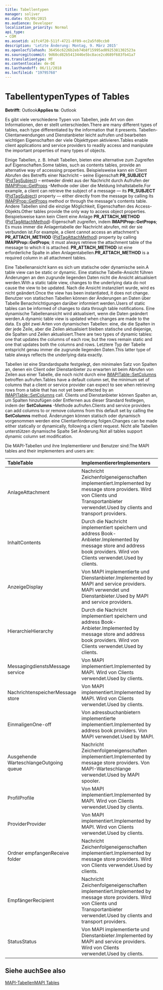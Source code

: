 ```yaml
---
title: Tabellentypen
manager: soliver
ms.date: 03/09/2015
ms.audience: Developer
localization_priority: Normal
api_type:
- COM
ms.assetid: a1fc4f20-511f-4721-8f09-ec2a5fd0ccb0
description: 'Letzte Änderung: Montag, 9. März 2015'
ms.openlocfilehash: 36456c6226b2eb74b8f15995ad0925381302523a
ms.sourcegitcommit: 9d60cd82b5413446e5bc8ace2cd689f683fb41a7
ms.translationtype: MT
ms.contentlocale: de-DE
ms.lasthandoff: 06/11/2018
ms.locfileid: "19795768"
---
```

# <a name="types-of-tables"></a><span data-ttu-id="ed4f9-103">Tabellentypen</span><span class="sxs-lookup"><span data-stu-id="ed4f9-103">Types of Tables</span></span>

  
  
<span data-ttu-id="ed4f9-104">**Betrifft**: Outlook</span><span class="sxs-lookup"><span data-stu-id="ed4f9-104">**Applies to**: Outlook</span></span> 
  
<span data-ttu-id="ed4f9-105">Es gibt viele verschiedene Typen von Tabellen, jede Art von den Informationen, den er stellt unterschieden.</span><span class="sxs-lookup"><span data-stu-id="ed4f9-105">There are many different types of tables, each type differentiated by the information that it presents.</span></span> <span data-ttu-id="ed4f9-106">Tabellen-Clientanwendungen und Dienstanbieter leicht aufrufen und bearbeiten wichtigen Eigenschaften der viele Objekttypen aktivieren.</span><span class="sxs-lookup"><span data-stu-id="ed4f9-106">Tables enable client applications and service providers to readily access and manipulate the important properties of many types of objects.</span></span> 
  
<span data-ttu-id="ed4f9-107">Einige Tabellen, z. B. Inhalt Tabellen, bieten eine alternative zum Zugreifen auf Eigenschaften.</span><span class="sxs-lookup"><span data-stu-id="ed4f9-107">Some tables, such as contents tables, provide an alternative way of accessing properties.</span></span> <span data-ttu-id="ed4f9-108">Beispielsweise kann ein Client Abrufen des Betreffs einer Nachricht – seine Eigenschaft **PR_SUBJECT** ([PidTagSubject](pidtagsubject-canonical-property.md)) – entweder direkt aus der Nachricht durch Aufrufen der [IMAPIProp::GetProps](imapiprop-getprops.md) -Methode oder über die Meldung Inhaltstabelle.</span><span class="sxs-lookup"><span data-stu-id="ed4f9-108">For example, a client can retrieve the subject of a message — its **PR_SUBJECT** ([PidTagSubject](pidtagsubject-canonical-property.md)) property — either directly from the message by calling its [IMAPIProp::GetProps](imapiprop-getprops.md) method or through the message's contents table.</span></span> <span data-ttu-id="ed4f9-109">Andere Tabellen sind die einzige Möglichkeit, Eigenschaften des Access-Objekts.</span><span class="sxs-lookup"><span data-stu-id="ed4f9-109">Other tables provide the only way to access object properties.</span></span> <span data-ttu-id="ed4f9-110">Beispielsweise kann kein Client eine Anlage **PR_ATTACH_METHOD** ([PidTagAttachMethod](pidtagattachmethod-canonical-property.md))-Eigenschaft zugreifen, indem **IMAPIProp::GetProps**; Es muss immer die Anlagentabelle der Nachricht abrufen, mit der sie verbunden ist.</span><span class="sxs-lookup"><span data-stu-id="ed4f9-110">For example, a client cannot access an attachment's **PR_ATTACH_METHOD** ([PidTagAttachMethod](pidtagattachmethod-canonical-property.md)) property by calling **IMAPIProp::GetProps**; it must always retrieve the attachment table of the message to which it is attached.</span></span> <span data-ttu-id="ed4f9-111">**PR_ATTACH_METHOD** ist eine erforderliche Spalte in allen Anlagentabellen.</span><span class="sxs-lookup"><span data-stu-id="ed4f9-111">**PR_ATTACH_METHOD** is a required column in all attachment tables.</span></span> 
  
<span data-ttu-id="ed4f9-112">Eine Tabellenansicht kann es sich um statische oder dynamische sein.</span><span class="sxs-lookup"><span data-stu-id="ed4f9-112">A table view can be static or dynamic.</span></span> <span data-ttu-id="ed4f9-113">Eine statische Tabelle-Ansicht führen Änderungen an den zugrunde liegenden Daten nicht die Ansicht aktualisiert werden.</span><span class="sxs-lookup"><span data-stu-id="ed4f9-113">With a static table view, changes to the underlying data do not cause the view to be updated.</span></span> <span data-ttu-id="ed4f9-114">Nach die Ansicht instanziiert wurde, wird es nicht geändert.</span><span class="sxs-lookup"><span data-stu-id="ed4f9-114">Once the view has been instantiated, it does not change.</span></span> <span data-ttu-id="ed4f9-115">Benutzer von statischen Tabellen können der Änderungen an Daten über Tabelle Benachrichtigungen darüber informiert werden.</span><span class="sxs-lookup"><span data-stu-id="ed4f9-115">Users of static tables can be informed of changes to data through table notifications.</span></span> <span data-ttu-id="ed4f9-116">Eine dynamische Tabellenansicht wird aktualisiert, wenn die Daten geändert werden.</span><span class="sxs-lookup"><span data-stu-id="ed4f9-116">A dynamic table view is updated when changes are made to the data.</span></span> <span data-ttu-id="ed4f9-117">Es gibt zwei Arten von dynamischen Tabellen: eine, die die Spalten in der jede Zeile, aber die Zeilen aktualisiert bleiben statische und diejenige, die Spalten und Zeilen aktualisiert.</span><span class="sxs-lookup"><span data-stu-id="ed4f9-117">There are two types of dynamic tables: one that updates the columns of each row, but the rows remain static and one that updates both the columns and rows.</span></span> <span data-ttu-id="ed4f9-118">Letztere Typ der Tabelle entspricht genau immer die zugrunde liegenden Daten.</span><span class="sxs-lookup"><span data-stu-id="ed4f9-118">This latter type of table always reflects the underlying data exactly.</span></span>
  
<span data-ttu-id="ed4f9-119">Tabellen ist eine Standardspalte festgelegt, den minimalen Satz von Spalten an, denen ein Client oder Dienstanbieter zu erwarten ist beim Abrufen von Zeilen aus einer Tabelle, die noch nicht durch eine [IMAPITable::SetColumns](imapitable-setcolumns.md) betroffen aufrufen.</span><span class="sxs-lookup"><span data-stu-id="ed4f9-119">Tables have a default column set, the minimum set of columns that a client or service provider can expect to see when retrieving rows from a table that has not yet been affected by an [IMAPITable::SetColumns](imapitable-setcolumns.md) call.</span></span> <span data-ttu-id="ed4f9-120">Clients und Dienstanbieter können Spalten an, um Spalten hinzufügen oder Entfernen aus dieser Standard festlegen, indem der **SetColumns** -Methode aufrufen.</span><span class="sxs-lookup"><span data-stu-id="ed4f9-120">Clients and service providers can add columns to or remove columns from this default set by calling the **SetColumns** method.</span></span> <span data-ttu-id="ed4f9-121">Änderungen können statisch oder dynamisch vorgenommen werden eine Clientanforderung folgen.</span><span class="sxs-lookup"><span data-stu-id="ed4f9-121">Changes can be made either statically or dynamically, following a client request.</span></span> <span data-ttu-id="ed4f9-122">Nicht alle Tabellen unterstützen dynamische Spalte Set Änderung.</span><span class="sxs-lookup"><span data-stu-id="ed4f9-122">Not all tables support dynamic column set modification.</span></span> 
  
<span data-ttu-id="ed4f9-123">Die MAPI-Tabellen und ihre Implementierer und Benutzer sind:</span><span class="sxs-lookup"><span data-stu-id="ed4f9-123">The MAPI tables and their implementers and users are:</span></span>
  
|<span data-ttu-id="ed4f9-124">**Table**</span><span class="sxs-lookup"><span data-stu-id="ed4f9-124">**Table**</span></span>|<span data-ttu-id="ed4f9-125">**Implementierer**</span><span class="sxs-lookup"><span data-stu-id="ed4f9-125">**Implementers**</span></span>|
|:-----|:-----|
|<span data-ttu-id="ed4f9-126">Anlage</span><span class="sxs-lookup"><span data-stu-id="ed4f9-126">Attachment</span></span>  <br/> |<span data-ttu-id="ed4f9-127">Nachricht Zeichenfolgeneigenschaften implementiert.</span><span class="sxs-lookup"><span data-stu-id="ed4f9-127">Implemented by message store providers.</span></span> <span data-ttu-id="ed4f9-128">Wird von Clients und Transportanbieter verwendet.</span><span class="sxs-lookup"><span data-stu-id="ed4f9-128">Used by clients and transport providers.</span></span>  <br/> |
|<span data-ttu-id="ed4f9-129">Inhalt</span><span class="sxs-lookup"><span data-stu-id="ed4f9-129">Contents</span></span>  <br/> |<span data-ttu-id="ed4f9-130">Durch die Nachricht implementiert speichern und address Book-Anbieter.</span><span class="sxs-lookup"><span data-stu-id="ed4f9-130">Implemented by message store and address book providers.</span></span> <span data-ttu-id="ed4f9-131">Wird von Clients verwendet.</span><span class="sxs-lookup"><span data-stu-id="ed4f9-131">Used by clients.</span></span>  <br/> |
|<span data-ttu-id="ed4f9-132">Anzeige</span><span class="sxs-lookup"><span data-stu-id="ed4f9-132">Display</span></span>  <br/> |<span data-ttu-id="ed4f9-133">Von MAPI implementierte und Dienstanbieter.</span><span class="sxs-lookup"><span data-stu-id="ed4f9-133">Implemented by MAPI and service providers.</span></span> <span data-ttu-id="ed4f9-134">MAPI verwendet und Dienstanbieter.</span><span class="sxs-lookup"><span data-stu-id="ed4f9-134">Used by MAPI and service providers.</span></span>  <br/> |
|<span data-ttu-id="ed4f9-135">Hierarchie</span><span class="sxs-lookup"><span data-stu-id="ed4f9-135">Hierarchy</span></span>  <br/> |<span data-ttu-id="ed4f9-136">Durch die Nachricht implementiert speichern und address Book-Anbieter.</span><span class="sxs-lookup"><span data-stu-id="ed4f9-136">Implemented by message store and address book providers.</span></span> <span data-ttu-id="ed4f9-137">Wird von Clients verwendet.</span><span class="sxs-lookup"><span data-stu-id="ed4f9-137">Used by clients.</span></span>  <br/> |
|<span data-ttu-id="ed4f9-138">Messagingdiensts</span><span class="sxs-lookup"><span data-stu-id="ed4f9-138">Message service</span></span>  <br/> |<span data-ttu-id="ed4f9-139">Von MAPI implementiert.</span><span class="sxs-lookup"><span data-stu-id="ed4f9-139">Implemented by MAPI.</span></span> <span data-ttu-id="ed4f9-140">Wird von Clients verwendet.</span><span class="sxs-lookup"><span data-stu-id="ed4f9-140">Used by clients.</span></span>  <br/> |
|<span data-ttu-id="ed4f9-141">Nachrichtenspeicher</span><span class="sxs-lookup"><span data-stu-id="ed4f9-141">Message store</span></span>  <br/> |<span data-ttu-id="ed4f9-142">Von MAPI implementiert.</span><span class="sxs-lookup"><span data-stu-id="ed4f9-142">Implemented by MAPI.</span></span> <span data-ttu-id="ed4f9-143">Wird von Clients verwendet.</span><span class="sxs-lookup"><span data-stu-id="ed4f9-143">Used by clients.</span></span>  <br/> |
|<span data-ttu-id="ed4f9-144">Einmaligen</span><span class="sxs-lookup"><span data-stu-id="ed4f9-144">One-off</span></span>  <br/> |<span data-ttu-id="ed4f9-145">Von adressbuchanbietern implementierte implementiert.</span><span class="sxs-lookup"><span data-stu-id="ed4f9-145">Implemented by address book providers.</span></span> <span data-ttu-id="ed4f9-146">Von MAPI verwendet.</span><span class="sxs-lookup"><span data-stu-id="ed4f9-146">Used by MAPI.</span></span>  <br/> |
|<span data-ttu-id="ed4f9-147">Ausgehende Warteschlange</span><span class="sxs-lookup"><span data-stu-id="ed4f9-147">Outgoing queue</span></span>  <br/> |<span data-ttu-id="ed4f9-148">Nachricht Zeichenfolgeneigenschaften implementiert.</span><span class="sxs-lookup"><span data-stu-id="ed4f9-148">Implemented by message store providers.</span></span> <span data-ttu-id="ed4f9-149">Von MAPI-Warteschlange verwendet.</span><span class="sxs-lookup"><span data-stu-id="ed4f9-149">Used by MAPI spooler.</span></span>  <br/> |
|<span data-ttu-id="ed4f9-150">Profil</span><span class="sxs-lookup"><span data-stu-id="ed4f9-150">Profile</span></span>  <br/> |<span data-ttu-id="ed4f9-151">Von MAPI implementiert.</span><span class="sxs-lookup"><span data-stu-id="ed4f9-151">Implemented by MAPI.</span></span> <span data-ttu-id="ed4f9-152">Wird von Clients verwendet.</span><span class="sxs-lookup"><span data-stu-id="ed4f9-152">Used by clients.</span></span>  <br/> |
|<span data-ttu-id="ed4f9-153">Provider</span><span class="sxs-lookup"><span data-stu-id="ed4f9-153">Provider</span></span>  <br/> |<span data-ttu-id="ed4f9-154">Von MAPI implementiert.</span><span class="sxs-lookup"><span data-stu-id="ed4f9-154">Implemented by MAPI.</span></span> <span data-ttu-id="ed4f9-155">Wird von Clients verwendet.</span><span class="sxs-lookup"><span data-stu-id="ed4f9-155">Used by clients.</span></span>  <br/> |
|<span data-ttu-id="ed4f9-156">Ordner empfangen</span><span class="sxs-lookup"><span data-stu-id="ed4f9-156">Receive folder</span></span>  <br/> |<span data-ttu-id="ed4f9-157">Nachricht Zeichenfolgeneigenschaften implementiert.</span><span class="sxs-lookup"><span data-stu-id="ed4f9-157">Implemented by message store providers.</span></span> <span data-ttu-id="ed4f9-158">Wird von Clients verwendet.</span><span class="sxs-lookup"><span data-stu-id="ed4f9-158">Used by clients.</span></span>  <br/> |
|<span data-ttu-id="ed4f9-159">Empfänger</span><span class="sxs-lookup"><span data-stu-id="ed4f9-159">Recipient</span></span>  <br/> |<span data-ttu-id="ed4f9-160">Nachricht Zeichenfolgeneigenschaften implementiert.</span><span class="sxs-lookup"><span data-stu-id="ed4f9-160">Implemented by message store providers.</span></span> <span data-ttu-id="ed4f9-161">Wird von Clients und Transportanbieter verwendet.</span><span class="sxs-lookup"><span data-stu-id="ed4f9-161">Used by clients and transport providers.</span></span>  <br/> |
|<span data-ttu-id="ed4f9-162">Status</span><span class="sxs-lookup"><span data-stu-id="ed4f9-162">Status</span></span>  <br/> |<span data-ttu-id="ed4f9-163">Von MAPI implementierte und Dienstanbieter.</span><span class="sxs-lookup"><span data-stu-id="ed4f9-163">Implemented by MAPI and service providers.</span></span> <span data-ttu-id="ed4f9-164">Wird von Clients verwendet.</span><span class="sxs-lookup"><span data-stu-id="ed4f9-164">Used by clients.</span></span>  <br/> |
   
## <a name="see-also"></a><span data-ttu-id="ed4f9-165">Siehe auch</span><span class="sxs-lookup"><span data-stu-id="ed4f9-165">See also</span></span>



[<span data-ttu-id="ed4f9-166">MAPI-Tabellen</span><span class="sxs-lookup"><span data-stu-id="ed4f9-166">MAPI Tables</span></span>](mapi-tables.md)


